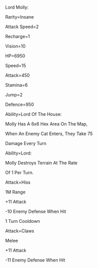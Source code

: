 Lord Molly:

Rarity=Insane

Attack Speed=2

Recharge=1

Vision=10

HP=6950

Speed=15

Attack=450

Stamina=6

Jump=2

Defence=950

Ability=Lord Of The House:

Molly Has A 6x6 Hex Area On The Map,

When An Enemy Cat Enters, They Take 75

Damage Every Turn

Ability=Lord:

Molly Destroys Terrain At The Rate

Of 1 Per Turn.

Attack=Hiss

1M Range

+11 Attack

-10 Enemy Defense When Hit

1 Turn Cooldown

Attack=Claws

Melee

+11 Attack

-11 Enemy Defense When Hit
